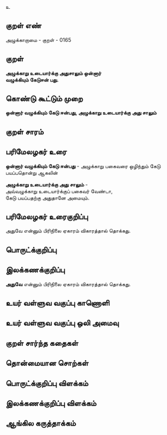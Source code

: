 உ

## குறள் எண் 

அழுக்காறாமை - குறள் - 0165  

## குறள் 

**அழுக்காறு உடையார்க்கு அதுசாலும் ஒன்னார்  
வழுக்கியும் கேடுஈன் பது.** 

## கொண்டு கூட்டும் முறை

**ஒன்னார் வழுக்கியும் கேடு ஈன்பது, அழுக்காறு உடையார்க்கு அது சாலும்**  

## குறள் சாரம் 


## பரிமேலழகர் உரை

**ஒன்னார் வழுக்கியும் கேடு ஈன்பது** - அழுக்காறு பகைவரை ஒழிந்தும் கேடு பயப்பதொன்று ஆகலின்  

**அழுக்காறு உடையார்க்கு அது சாலும்** -  
அவ்வழுக்காறு உடையார்க்குப் பகைவர் வேண்டா,  
கேடு பயப்பதற்கு அதுதானே அமையும். 

## பரிமேலழகர் உரைகுறிப்பு   

அதுவே என்னும் பிரிநிலை ஏகாரம் விகாரத்தால் தொக்கது.  

## பொருட்க்குறிப்பு 


## இலக்கணக்குறிப்பு  

**அதுவே** என்னும் பிரிநிலை ஏகாரம் விகாரத்தால் தொக்கது.  

## உயர் வள்ளுவ வகுப்பு காணொளி


## உயர் வள்ளுவ வகுப்பு ஒலி அமைவு 

 
## குறள் சார்ந்த கதைகள் 


## தொன்மையான சொற்கள்


## பொருட்க்குறிப்பு விளக்கம்


## இலக்கணக்குறிப்பு விளக்கம்


## ஆங்கில கருத்தாக்கம் 


